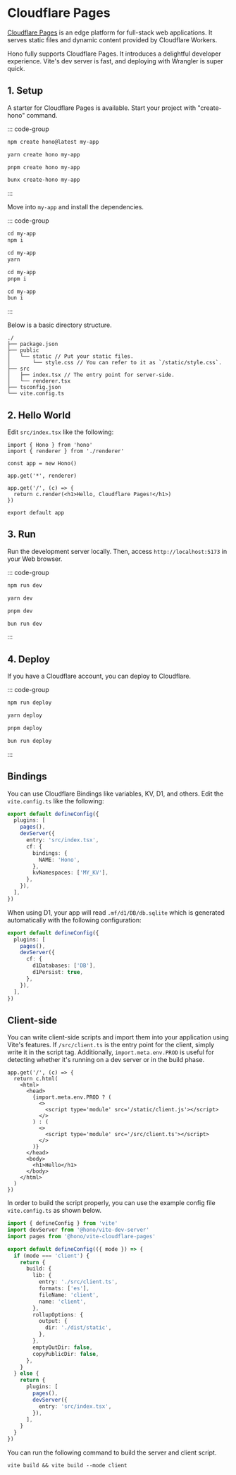 # Cloudflare Pages

[Cloudflare Pages](https://pages.cloudflare.com) is an edge platform for full-stack web applications.
It serves static files and dynamic content provided by Cloudflare Workers.

Hono fully supports Cloudflare Pages.
It introduces a delightful developer experience. Vite's dev server is fast, and deploying with Wrangler is super quick.

## 1. Setup

A starter for Cloudflare Pages is available.
Start your project with "create-hono" command.

::: code-group

```txt [npm]
npm create hono@latest my-app
```

```txt [yarn]
yarn create hono my-app
```

```txt [pnpm]
pnpm create hono my-app
```

```txt [bun]
bunx create-hono my-app
```

:::

Move into `my-app` and install the dependencies.

::: code-group

```txt [npm]
cd my-app
npm i
```

```txt [yarn]
cd my-app
yarn
```

```txt [pnpm]
cd my-app
pnpm i
```

```txt [bun]
cd my-app
bun i
```

:::

Below is a basic directory structure.

```text
./
├── package.json
├── public
│   └── static // Put your static files.
│       └── style.css // You can refer to it as `/static/style.css`.
├── src
│   ├── index.tsx // The entry point for server-side.
│   └── renderer.tsx
├── tsconfig.json
└── vite.config.ts
```

## 2. Hello World

Edit `src/index.tsx` like the following:

```tsx
import { Hono } from 'hono'
import { renderer } from './renderer'

const app = new Hono()

app.get('*', renderer)

app.get('/', (c) => {
  return c.render(<h1>Hello, Cloudflare Pages!</h1>)
})

export default app
```

## 3. Run

Run the development server locally. Then, access `http://localhost:5173` in your Web browser.

::: code-group

```txt [npm]
npm run dev
```

```txt [yarn]
yarn dev
```

```txt [pnpm]
pnpm dev
```

```txt [bun]
bun run dev
```

:::

## 4. Deploy

If you have a Cloudflare account, you can deploy to Cloudflare.

::: code-group

```txt [npm]
npm run deploy
```

```txt [yarn]
yarn deploy
```

```txt [pnpm]
pnpm deploy
```

```txt [bun]
bun run deploy
```

:::


## Bindings

You can use Cloudflare Bindings like variables, KV, D1, and others.
Edit the `vite.config.ts` like the following:

```ts
export default defineConfig({
  plugins: [
    pages(),
    devServer({
      entry: 'src/index.tsx',
      cf: {
        bindings: {
          NAME: 'Hono',
        },
        kvNamespaces: ['MY_KV'],
      },
    }),
  ],
})
```

When using D1, your app will read `.mf/d1/DB/db.sqlite` which is generated automatically with the following configuration:

```ts
export default defineConfig({
  plugins: [
    pages(),
    devServer({
      cf: {
        d1Databases: ['DB'],
        d1Persist: true,
      },
    }),
  ],
})
```

## Client-side

You can write client-side scripts and import them into your application using Vite's features.
If `/src/client.ts` is the entry point for the client, simply write it in the script tag.
Additionally, `import.meta.env.PROD` is useful for detecting whether it's running on a dev server or in the build phase.

```tsx
app.get('/', (c) => {
  return c.html(
    <html>
      <head>
        {import.meta.env.PROD ? (
          <>
            <script type='module' src='/static/client.js'></script>
          </>
        ) : (
          <>
            <script type='module' src='/src/client.ts'></script>
          </>
        )}
      </head>
      <body>
        <h1>Hello</h1>
      </body>
    </html>
  )
})
```

In order to build the script properly, you can use the example config file `vite.config.ts` as shown below.

```ts
import { defineConfig } from 'vite'
import devServer from '@hono/vite-dev-server'
import pages from '@hono/vite-cloudflare-pages'

export default defineConfig(({ mode }) => {
  if (mode === 'client') {
    return {
      build: {
        lib: {
          entry: './src/client.ts',
          formats: ['es'],
          fileName: 'client',
          name: 'client',
        },
        rollupOptions: {
          output: {
            dir: './dist/static',
          },
        },
        emptyOutDir: false,
        copyPublicDir: false,
      },
    }
  } else {
    return {
      plugins: [
        pages(),
        devServer({
          entry: 'src/index.tsx',
        }),
      ],
    }
  }
})
```

You can run the following command to build the server and client script.

```text
vite build && vite build --mode client
```
